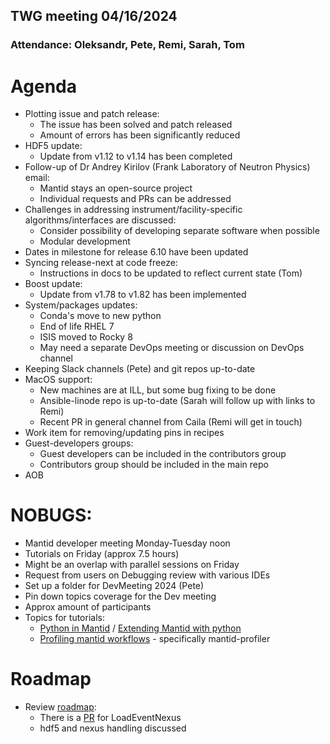 ## TWG meeting 04/16/2024

### Attendance: Oleksandr, Pete, Remi, Sarah, Tom

# Agenda

- Plotting issue and patch release:
  - The issue has been solved and patch released
  - Amount of errors has been significantly reduced
- HDF5 update:
  - Update from v1.12 to v1.14 has been completed
- Follow-up of Dr Andrey Kirilov (Frank Laboratory of Neutron Physics) email:
  - Mantid stays an open-source project
  - Individual requests and PRs can be addressed
- Challenges in addressing instrument/facility-specific algorithms/interfaces are discussed:
  - Consider possibility of developing separate software when possible
  - Modular development 
- Dates in milestone for release 6.10 have been updated
- Syncing release-next at code freeze:
  - Instructions in docs to be updated to reflect current state (Tom)
- Boost update:
  - Update from v1.78 to v1.82 has been implemented
- System/packages updates:
  - Conda's move to new python
  - End of life RHEL 7
  - ISIS moved to Rocky 8
  - May need a separate DevOps meeting or discussion on DevOps channel 
- Keeping Slack channels (Pete) and git repos up-to-date 
- MacOS support:
  - New machines are at ILL, but some bug fixing to be done
  - Ansible-linode repo is up-to-date (Sarah will follow up with links to Remi)
  - Recent PR in general channel from Caila (Remi will get in touch)
- Work item for removing/updating pins in recipes
- Guest-developers groups:
  - Guest developers can be included in the contributors group
  - Contributors group should be included in the main repo
- AOB

# NOBUGS:

- Mantid developer meeting Monday-Tuesday noon
- Tutorials on Friday (approx 7.5 hours)
- Might be an overlap with parallel sessions on Friday
- Request from users on Debugging review with various IDEs
- Set up a folder for DevMeeting 2024 (Pete)
- Pin down topics coverage for the Dev meeting
- Approx amount of participants 
- Topics for tutorials:
  - [Python in Mantid](https://docs.mantidproject.org/nightly/tutorials/python_in_mantid/index.html#pim-intro) / [Extending Mantid with python](https://docs.mantidproject.org/nightly/tutorials/extending_mantid_with_python/index.html)
  - [Profiling mantid workflows](https://developer.mantidproject.org/ProfilingOverview.html) - specifically mantid-profiler

# Roadmap

- Review [roadmap](https://github.com/mantidproject/roadmap/projects/1):
  - There is a [PR](https://github.com/mantidproject/mantid/pull/37141) for LoadEventNexus
  - hdf5 and nexus handling discussed


